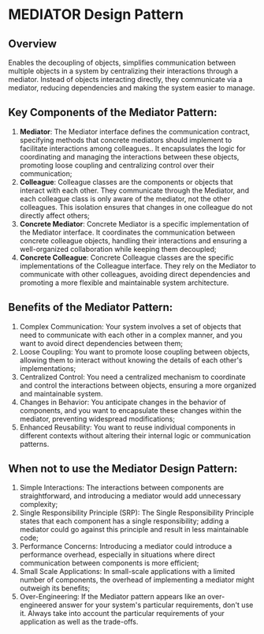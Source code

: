 # MEDIATOR Design Pattern

## Overview
Enables the decoupling of objects, simplifies communication between multiple objects in a system by centralizing their interactions through a mediator. Instead of objects interacting directly, they communicate via a mediator, reducing dependencies and making the system easier to manage.

## Key Components of the Mediator Pattern:
1. **Mediator**: The Mediator interface defines the communication contract, specifying methods that concrete mediators should implement to facilitate interactions among colleagues.. It encapsulates the logic for coordinating and managing the interactions between these objects, promoting loose coupling and centralizing control over their communication;
2. **Colleague**: Colleague classes are the components or objects that interact with each other. They communicate through the Mediator, and each colleague class is only aware of the mediator, not the other colleagues. This isolation ensures that changes in one colleague do not directly affect others;
3. **Concrete Mediator**: Concrete Mediator is a specific implementation of the Mediator interface. It coordinates the communication between concrete colleague objects, handling their interactions and ensuring a well-organized collaboration while keeping them decoupled;
4. **Concrete Colleague**: Concrete Colleague classes are the specific implementations of the Colleague interface. They rely on the Mediator to communicate with other colleagues, avoiding direct dependencies and promoting a more flexible and maintainable system architecture.

## Benefits of the Mediator Pattern:
1. Complex Communication: Your system involves a set of objects that need to communicate with each other in a complex manner, and you want to avoid direct dependencies between them;
2. Loose Coupling: You want to promote loose coupling between objects, allowing them to interact without knowing the details of each other's implementations;
3. Centralized Control: You need a centralized mechanism to coordinate and control the interactions between objects, ensuring a more organized and maintainable system.
4. Changes in Behavior: You anticipate changes in the behavior of components, and you want to encapsulate these changes within the mediator, preventing widespread modifications;
5. Enhanced Reusability: You want to reuse individual components in different contexts without altering their internal logic or communication patterns.

## When not to use the Mediator Design Pattern:
1. Simple Interactions: The interactions between components are straightforward, and introducing a mediator would add unnecessary complexity;
2. Single Responsibility Principle (SRP): The Single Responsibility Principle states that each component has a single responsibility; adding a mediator could go against this principle and result in less maintainable code;
3. Performance Concerns: Introducing a mediator could introduce a performance overhead, especially in situations where direct communication between components is more efficient;
4. Small Scale Applications: In small-scale applications with a limited number of components, the overhead of implementing a mediator might outweigh its benefits;
5. Over-Engineering: If the Mediator pattern appears like an over-engineered answer for your system's particular requirements, don't use it. Always take into account the particular requirements of your application as well as the trade-offs.